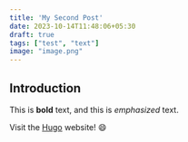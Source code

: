 ```yaml
---
title: 'My Second Post'
date: 2023-10-14T11:48:06+05:30
draft: true
tags: ["test", "text"]
image: "image.png"
---
```


## Introduction

This is **bold** text, and this is *emphasized* text.

Visit the [Hugo](https://gohugo.io) website!  😄